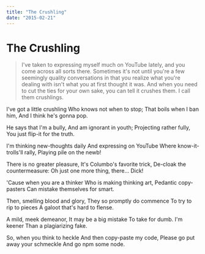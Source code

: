 ```yaml
---
title: "The Crushling"
date: "2015-02-21"
---
```

# The Crushling

> I've taken to expressing myself much on YouTube lately, and you come across all sorts there. Sometimes it's not until you're a few seemingly quality conversations in that you realize what you're dealing with isn't what you at first thought it was. And when you need to cut the ties for your own sake, you can tell it crushes them. I call them crushlings.

I've got a little crushling Who knows not when to stop; That boils when I ban him, And I think he's gonna pop.

He says that I'm a bully, And am ignorant in youth; Projecting rather fully, You just flip-it for the truth.

I'm thinking new-thoughts daily And expressing on YouTube Where know-it-trolls'll rally, Playing pile on the newb!

There is no greater pleasure, It's Columbo's favorite trick, De-cloak the countermeasure: Oh just one more thing, there... Dick!

'Cause when you are a thinker Who is making thinking art, Pedantic copy-pasters Can mistake themselves for smart.

Then, smelling blood and glory, They so promptly do commence To try to rip to pieces A galoot that's hard to flense.

A mild, meek demeanor, It may be a big mistake To take for dumb. I'm keener Than a plagiarizing fake.

So, when you think to heckle And then copy-paste my code, Please go put away your schmeckle And go npm some node.
